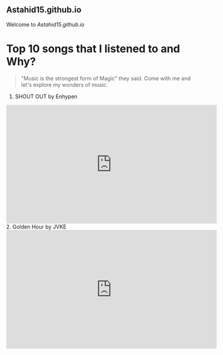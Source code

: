 ## Astahid15.github.io
Welcome to *Astahid15.github.io*
# Top 10 songs that I listened to and Why?
> "Music is the strongest form of Magic" they said. Come with me and let's explore my wonders of music.
1. SHOUT OUT by Enhypen
<iframe width="560" height="315" src="https://www.youtube.com/embed/U1VhxZYpZ0U" title="YouTube video player" frameborder="0" allow="accelerometer; autoplay; clipboard-write; encrypted-media; gyroscope; picture-in-picture" allowfullscreen></iframe>
2. Golden Hour by JVKE
<iframe width="560" height="315" src="https://www.youtube.com/embed/PEM0Vs8jf1w" title="YouTube video player" frameborder="0" allow="accelerometer; autoplay; clipboard-write; encrypted-media; gyroscope; picture-in-picture" allowfullscreen></iframe>
